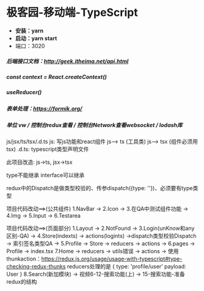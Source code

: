 # 极客园-移动端-TypeScript

* **安装：yarn**
* **启动：yarn start**
* 端口：3020

##### **后端接口文档：http://geek.itheima.net/api.html**

##### const context = React.createContext()

##### useReducer()

##### 表单处理：https://formik.org/

##### 单位 vw  /  控制台redux查看  /  控制台Network查看websocket  /  lodash库

js/jsx/ts/tsx/.d.ts
js: 写js功能和react组件
js--> ts (工具类)
js--> tsx (组件必须用tsx)
.d.ts: typescript类型声明文件

此项目改造: js->ts,  jsx->tsx

type不能继承 interface可以继承

redux中的Dispatch是做类型校验的、传参dispatch({type: ''})、必须要有type类型

项目代码改动==>(公共组件)
1.NavBar -> 2.Icon -> 3.在QA中测试组件功能 -> 4.Img -> 5.Input -> 6.Testarea

项目代码改动==>(页面部分)
1.Layout -> 2.NotFound ->
3.Login(unKnow和any区别-QA) ->
4.Store(indexts) -> actions(logints) ->dispatch类型校验Dispatch -> 索引签名类型QA ->
5.Profile -> Store -> reducers -> actions ->
6.pages -> Profile -> index.tsx
7.Home ->  reducers -> utils错误 -> actions -> 使用thunkaction：https://redux.js.org/usage/usage-with-typescript#type-checking-redux-thunks
reducers处理的是 { type: 'profile/user' payload: User }
8.Search(新加模块) -> 视频6-12-搜索功能(上) -> 15-搜索功能-准备redux的结构
